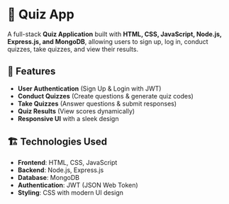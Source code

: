 # 🎯 Quiz App

A full-stack **Quiz Application** built with **HTML, CSS, JavaScript, Node.js, Express.js, and MongoDB**, allowing users to sign up, log in, conduct quizzes, take quizzes, and view their results.

## 📌 Features

- **User Authentication** (Sign Up & Login with JWT)
- **Conduct Quizzes** (Create questions & generate quiz codes)
- **Take Quizzes** (Answer questions & submit responses)
- **Quiz Results** (View scores dynamically)
- **Responsive UI** with a sleek design

## 🏗️ Technologies Used

- **Frontend**: HTML, CSS, JavaScript
- **Backend**: Node.js, Express.js
- **Database**: MongoDB
- **Authentication**: JWT (JSON Web Token)
- **Styling**: CSS with modern UI design

